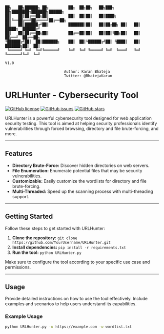 ```
██╗   ██╗██████╗ ██╗         ██╗  ██╗██╗   ██╗███╗   ██╗████████╗███████╗██████╗ 
██║   ██║██╔══██╗██║         ██║  ██║██║   ██║████╗  ██║╚══██╔══╝██╔════╝██╔══██╗
██║   ██║██████╔╝██║         ███████║██║   ██║██╔██╗ ██║   ██║   █████╗  ██████╔╝
██║   ██║██╔══██╗██║         ██╔══██║██║   ██║██║╚██╗██║   ██║   ██╔══╝  ██╔══██╗
╚██████╔╝██║  ██║███████╗    ██║  ██║╚██████╔╝██║ ╚████║   ██║   ███████╗██║  ██║
 ╚═════╝ ╚═╝  ╚═╝╚══════╝    ╚═╝  ╚═╝ ╚═════╝ ╚═╝  ╚═══╝   ╚═╝   ╚══════╝╚═╝  ╚═╝
                                                                           V1.0

                           Author: Karan Bhateja
                           Twitter: @BhatejaKaran
```                                                             

# URLHunter - Cybersecurity Tool

[![GitHub license](https://img.shields.io/github/license/YourUsername/URLHunter)](https://github.com/YourUsername/URLHunter/blob/master/LICENSE)
[![GitHub issues](https://img.shields.io/github/issues/YourUsername/URLHunter)](https://github.com/YourUsername/URLHunter/issues)
[![GitHub stars](https://img.shields.io/github/stars/YourUsername/URLHunter)](https://github.com/YourUsername/URLHunter/stargazers)

URLHunter is a powerful cybersecurity tool designed for web application security testing. This tool is aimed at helping security professionals identify vulnerabilities through forced browsing, directory and file brute-forcing, and more.

---

## Features

- **Directory Brute-Force:** Discover hidden directories on web servers.
- **File Enumeration:** Enumerate potential files that may be security vulnerabilities.
- **Customizable:** Easily customize the wordlists for directory and file brute-forcing.
- **Multi-Threaded:** Speed up the scanning process with multi-threading support.

---

## Getting Started

Follow these steps to get started with URLHunter:

1. **Clone the repository:** `git clone https://github.com/YourUsername/URLHunter.git`
2. **Install dependencies:** `pip install -r requirements.txt`
3. **Run the tool:** `python URLHunter.py`

Make sure to configure the tool according to your specific use case and permissions.

---

## Usage

Provide detailed instructions on how to use the tool effectively. Include examples and scenarios to help users understand its capabilities.

### Example Usage

```bash
python URLHunter.py -u https://example.com -w wordlist.txt
